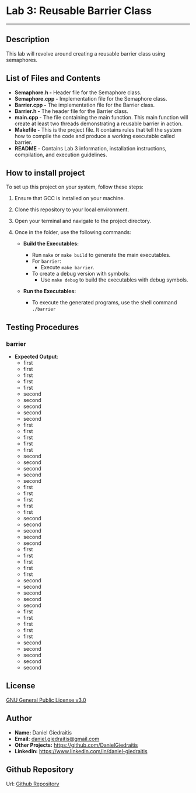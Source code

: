# Lab 3: Reusable Barrier Class

---

## Description
This lab will revolve around creating a reusable barrier class using semaphores. 

## List of Files and Contents
- **Semaphore.h -** Header file for the Semaphore class.
- **Semaphore.cpp -** Implementation file for the Semaphore class.
- **Barrier.cpp -** The implementation file for the Barrier class.
- **Barrier.h -** The header file for the Barrier class.
- **main.cpp -** The file containing the main function. This main function will create at least two threads demonstrating a reusable barrier in action.
- **Makefile -** This is the project file. It contains rules that tell the system how to compile the code and produce a working executable called barrier.
- **README -** Contains Lab 3 information, installation instructions, compilation, and execution guidelines.

## How to install project
To set up this project on your system, follow these steps:

1. Ensure that GCC is installed on your machine.
2. Clone this repository to your local environment.
3. Open your terminal and navigate to the project directory.
4. Once in the folder, use the following commands:

    - **Build the Executables:**
        - Run `make` or `make build` to generate the main executables.
        - For `barrier`:
            - Execute `make barrier`.
        - To create a debug version with symbols:
            - Use `make debug` to build the executables with debug symbols.
        
    - **Run the Executables:**
        - To execute the generated programs, use the shell command `./barrier`

## Testing Procedures

### barrier

- **Expected Output**:
  - first
  - first
  - first
  - first
  - first
  - second
  - second
  - second
  - second
  - second
  - first
  - first
  - first
  - first
  - first
  - second
  - second
  - second
  - second
  - second
  - first
  - first
  - first
  - first
  - first
  - second
  - second
  - second
  - second
  - second
  - first
  - first
  - first
  - first
  - first
  - second
  - second
  - second
  - second
  - second
  - first
  - first
  - first
  - first
  - first
  - second
  - second
  - second
  - second
  - second

## License
[GNU General Public License v3.0 ](https://www.gnu.org/licenses/gpl-3.0.en.html)

## Author
- **Name:** Daniel Giedraitis
- **Email:** daniel.giedraitis@gmail.com
- **Other Projects:** https://github.com/DanielGiedraitis
- **LinkedIn:** https://www.linkedin.com/in/daniel-giedraitis

## Github Repository
Url: [Github Repository](https://github.com/DanielGiedraitis/Concurrent-Development/tree/main)

